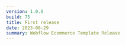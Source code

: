 ```yaml
---
version: 1.0.0
build: 75
title: First release
date: 2023-08-29
summary: Webflow Ecommerce Template Release
---
```

